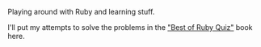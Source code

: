 Playing around with Ruby and learning stuff.

I'll put my attempts to solve the problems in the ["Best of Ruby Quiz"](http://www.amazon.com/Best-Ruby-Quiz-Pragmatic-Programmers/dp/0976694077) book here.